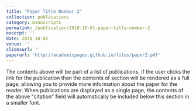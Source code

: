 ```yaml
---
title: "Paper Title Number 2"
collection: publications
category: manuscripts
permalink: /publication/2010-10-01-paper-title-number-2
excerpt: ''
date: 2010-10-01
venue: ''
slidesurl: '' 
paperurl: 'http://academicpages.github.io/files/paper2.pdf'
---
```


The contents above will be part of a list of publications, if the user clicks the link for the publication than the contents of section will be rendered as a full page, allowing you to provide more information about the paper for the reader. When publications are displayed as a single page, the contents of the above "citation" field will automatically be included below this section in a smaller font.
